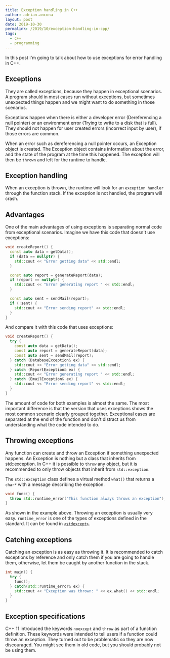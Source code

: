 ```yaml
---
title: Exception handling in C++
author: adrian.ancona
layout: post
date: 2019-10-30
permalink: /2019/10/exception-handling-in-cpp/
tags:
  - c++
  - programming
---
```


In this post I'm going to talk about how to use exceptions for error handling in C++.

## Exceptions

They are called exceptions, because they happen in exceptional scenarios. A program should in most cases run without exceptions, but sometimes unexpected things happen and we might want to do something in those scenarios.

Exceptions happen when there is either a developer error (Dereferencing a null pointer) or an environment error (Trying to write to a disk that is full). They should not happen for user created errors (incorrect input by user), if those errors are common.

When an error such as dereferencing a null pointer occurs, an Exception object is created. The Exception object contains information about the error, and the state of the program at the time this happened. The exception will then be `thrown` and left for the runtime to handle.

<!--more-->

## Exception handling

When an exception is thrown, the runtime will look for an `exception handler` through the function stack. If the exception is not handled, the program will crash.

## Advantages

One of the main advantages of using exceptions is separating normal code from exceptional scenarios. Imagine we have this code that doesn't use exceptions:

```cpp
void createReport() {
  const auto data = getData();
  if (data == nullptr) {
    std::cout << "Error getting data" << std::endl;
  }

  const auto report = generateReport(data);
  if (report == nullptr) {
    std::cout << "Error generating report " << std::endl;
  }

  const auto sent = sendMail(report);
  if (!sent) {
    std::cout << "Error sending report" << std::endl;
  }
}
```

And compare it with this code that uses exceptions:

```cpp
void createReport() {
  try {
    const auto data = getData();
    const auto report = generateReport(data);
    const auto sent = sendMail(report);
  } catch (DatabaseException& ex) {
    std::cout << "Error getting data" << std::endl;
  } catch (ReportException& ex) {
    std::cout << "Error generating report " << std::endl;
  } catch (EmailException& ex) {
    std::cout << "Error sending report" << std::endl;
  }
}
```

The amount of code for both examples is almost the same. The most important difference is that the version that uses exceptions shows the most common scenario clearly grouped together. Exceptional cases are separated at the end of the function and don't distract us from understanding what the code intended to do.

## Throwing exceptions

Any function can create and throw an Exception if something unexpected happens. An Exception is nothing but a class that inherits from std::exception. In C++ it is possible to `throw` any object, but it is recommended to only throw objects that inherit from `std::exception`.

The `std::exception` class defines a virtual method `what()` that returns a `char*` with a message describing the exception.

```cpp
void func() {
  throw std::runtime_error("This function always throws an exception");
}
```

As shown in the example above. Throwing an exception is usually very easy. `runtime_error` is one of the types of exceptions defined in the standard. It can be found in [`<stdexcept>`](https://en.cppreference.com/w/cpp/header/stdexcept).

## Catching exceptions

Catching an exception is as easy as throwing it. It is recommended to catch exceptions by reference and only catch them if you are going to handle them, otherwise, let them be caught by another function in the stack.

```cpp
int main() {
  try {
    func();
  } catch(std::runtime_error& ex) {
    std::cout << "Exception was thrown: " << ex.what() << std::endl;
  }
}
```

## Exception specifications

C++ 11 introduced the keywords `noexcept` and `throw` as part of a function definition. These keywords were intended to tell users if a function could throw an exception. They turned out to be problematic so they are now discouraged. You might see them in old code, but you should probably not be using them.
